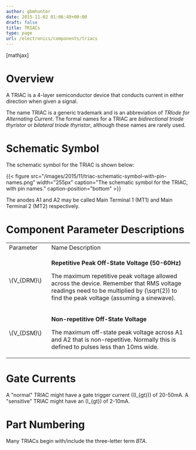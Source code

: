 ```yaml
---
author: gbmhunter
date: 2015-11-02 01:06:49+00:00
draft: false
title: TRIACs
type: page
url: /electronics/components/triacs
---
```


[mathjax]

# Overview

A TRIAC is a 4-layer semiconductor device that conducts current in either direction when given a signal.

The name TRIAC is a generic trademark and is an abbreviation of _TRIode for Alternating Current_. The formal names for a TRIAC are _bidirectional triode thyristor_ or _bilateral triode thyristor_, although these names are rarely used.

# Schematic Symbol

The schematic symbol for the TRIAC is shown below:

{{< figure src="/images/2015/11/triac-schematic-symbol-with-pin-names.png" width="255px" caption="The schematic symbol for the TRIAC, with pin names." caption-position="bottom" >}}

The anodes A1 and A2 may be called Main Terminal 1 (MT1) and Main Terminal 2 (MT2) respectively.

# Component Parameter Descriptions

<table ><tbody ><tr >
<td style="width: 100px;" >Parameter
</td>
<td >Name  
Description
</td></tr><tr >
<td >\(V_{DRM}\)
</td>
<td >

**Repetitive Peak Off-State Voltage (50-60Hz)**

The maximum repetitive peak voltage allowed across the device. Remember that RMS voltage readings need to be multiplied by \(\sqrt{2}\) to find the peak voltage (assuming a sinewave).

</td></tr><tr >
<td >\(V_{DSM}\)
</td>
<td >

**Non-repetitive Off-State Voltage**

The maximum off-state peak voltage across A1 and A2 that is non-repetitive. Normally this is defined to pulses less than 10ms wide.

</td></tr></tbody></table>

# Gate Currents

A "normal" TRIAC might have a gate trigger current (\(I_{gt}\)) of 20-50mA. A "sensitive" TRIAC might have an \(I_{gt}\) of 2-10mA.

# Part Numbering

Many TRIACs begin with/include the three-letter term _BTA_.
